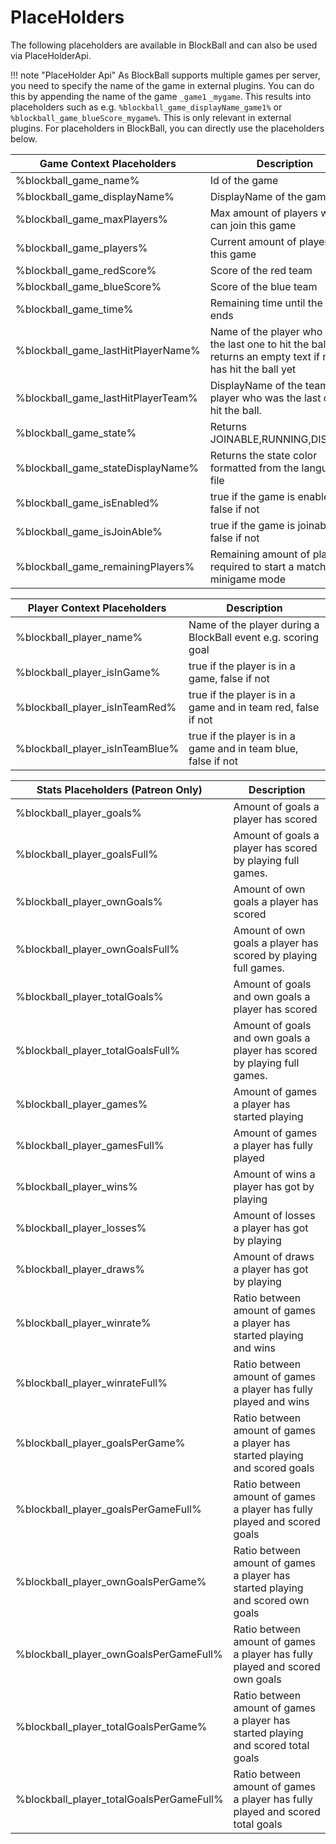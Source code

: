 # PlaceHolders

The following placeholders are available in BlockBall and can also be used via PlaceHolderApi.

!!! note "PlaceHolder Api"
    As BlockBall supports multiple games per server, you need to specify the name of the game in external plugins. You can
    do this by appending the name of the game ``_game1`` ``_mygame``.
    This results into placeholders such as e.g. ``%blockball_game_displayName_game1%``
    or ``%blockball_game_blueScore_mygame%``. This is only relevant in external plugins. For placeholders in BlockBall, you
    can directly use the placeholders below.

| Game Context Placeholders          | Description                                                                                                   |
|------------------------------------|---------------------------------------------------------------------------------------------------------------|
| %blockball_game_name%              | Id of the game                                                                                                |
| %blockball_game_displayName%       | DisplayName of the game                                                                                       |
| %blockball_game_maxPlayers%        | Max amount of players who can join this game                                                                  |
| %blockball_game_players%           | Current amount of players in this game                                                                        |
| %blockball_game_redScore%          | Score of the red team                                                                                         |
| %blockball_game_blueScore%         | Score of the blue team                                                                                        |
| %blockball_game_time%              | Remaining time until the match ends                                                                           |
| %blockball_game_lastHitPlayerName% | Name of the player who was the last one to hit the ball, returns an empty text if no one has hit the ball yet |
| %blockball_game_lastHitPlayerTeam% | DisplayName of the team of the player who was the last one to hit the ball.                                   |
| %blockball_game_state%             | Returns JOINABLE,RUNNING,DISABLED                                                                             |
| %blockball_game_stateDisplayName%  | Returns the state color formatted from the language file                                                      |
| %blockball_game_isEnabled%         | true if the game is enabled, false if not                                                                     |
| %blockball_game_isJoinAble%        | true if the game is joinable, false if not                                                                    |
| %blockball_game_remainingPlayers%  | Remaining amount of players required to start a match in minigame mode                                        |

| Player Context Placeholders     | Description                                                                                                   |
|---------------------------------|---------------------------------------------------------------------------------------------------------------|
| %blockball_player_name%         | Name of the player during a BlockBall event e.g. scoring goal                                                 |
| %blockball_player_isInGame%     | true if the player is in a game, false if not                                                                 |
| %blockball_player_isInTeamRed%  | true if the player is in a game and in team red, false if not                                                 |
| %blockball_player_isInTeamBlue% | true if the player is in a game and in team blue, false if not                                                | |

| Stats Placeholders (Patreon Only)        | Description                                                                       |
|------------------------------------------|-----------------------------------------------------------------------------------|
| %blockball_player_goals%                 | Amount of goals a player has scored                                               |
| %blockball_player_goalsFull%             | Amount of goals a player has scored by playing full games.                        |
| %blockball_player_ownGoals%              | Amount of own goals a player has scored                                           |
| %blockball_player_ownGoalsFull%          | Amount of own goals a player has scored by playing full games.                    |
| %blockball_player_totalGoals%            | Amount of goals and own goals a player has scored                                 |
| %blockball_player_totalGoalsFull%        | Amount of goals and own goals a player has scored by playing full games.          |
| %blockball_player_games%                 | Amount of games a player has started playing                                      |
| %blockball_player_gamesFull%             | Amount of games a player has fully played                                         |
| %blockball_player_wins%                  | Amount of wins a player has got by playing                                        |
| %blockball_player_losses%                | Amount of losses a player has got by playing                                      |
| %blockball_player_draws%                 | Amount of draws a player has got by playing                                       |
| %blockball_player_winrate%               | Ratio between amount of games a player has started playing and wins               |
| %blockball_player_winrateFull%           | Ratio between amount of games a player has fully played and wins                  |
| %blockball_player_goalsPerGame%          | Ratio between amount of games a player has started playing and scored goals       |
| %blockball_player_goalsPerGameFull%      | Ratio between amount of games a player has fully played and scored goals          |
| %blockball_player_ownGoalsPerGame%       | Ratio between amount of games a player has started playing and scored own goals   |
| %blockball_player_ownGoalsPerGameFull%   | Ratio between amount of games a player has fully played and scored own goals      |
| %blockball_player_totalGoalsPerGame%     | Ratio between amount of games a player has started playing and scored total goals |
| %blockball_player_totalGoalsPerGameFull% | Ratio between amount of games a player has fully played and scored total goals    |
